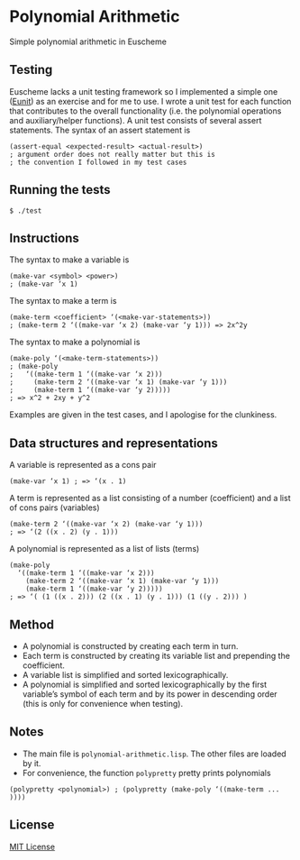 # Polynomial Arithmetic
Simple polynomial arithmetic in Euscheme

## Testing
Euscheme lacks a unit testing framework so I implemented a simple one ([Eunit](https://github.com/adjl/Eunit)) as an exercise and for me to use. I wrote a unit test for each function that contributes to the overall functionality (i.e. the polynomial operations and auxiliary/helper functions). A unit test consists of several assert statements. The syntax of an assert statement is
```
(assert-equal <expected-result> <actual-result>)
; argument order does not really matter but this is
; the convention I followed in my test cases
```

## Running the tests
```
$ ./test
```

## Instructions
The syntax to make a variable is
```
(make-var <symbol> <power>)
; (make-var ‘x 1)
```
The syntax to make a term is
```
(make-term <coefficient> ‘(<make-var-statements>))
; (make-term 2 ‘((make-var ‘x 2) (make-var ‘y 1))) => 2x^2y
```
The syntax to make a polynomial is
```
(make-poly ‘(<make-term-statements>))
; (make-poly
;   ‘((make-term 1 ‘((make-var ‘x 2)))
;     (make-term 2 ‘((make-var ‘x 1) (make-var ‘y 1)))
;     (make-term 1 ‘((make-var ‘y 2)))))
; => x^2 + 2xy + y^2
```
Examples are given in the test cases, and I apologise for the clunkiness.

## Data structures and representations
A variable is represented as a cons pair
```
(make-var ‘x 1) ; => ‘(x . 1)
```
A term is represented as a list consisting of a number (coefficient) and a list of cons pairs (variables)
```
(make-term 2 ‘((make-var ‘x 2) (make-var ‘y 1)))
; => ‘(2 ((x . 2) (y . 1)))
```
A polynomial is represented as a list of lists (terms)
```
(make-poly
  ‘((make-term 1 ‘((make-var ‘x 2)))
    (make-term 2 ‘((make-var ‘x 1) (make-var ‘y 1)))
    (make-term 1 ‘((make-var ‘y 2)))))
; => ‘( (1 ((x . 2))) (2 ((x . 1) (y . 1))) (1 ((y . 2))) )
```

## Method
- A polynomial is constructed by creating each term in turn.
- Each term is constructed by creating its variable list and prepending the coefficient.
- A variable list is simplified and sorted lexicographically.
- A polynomial is simplified and sorted lexicographically by the first variable’s symbol of each term and by its power in descending order (this is only for convenience when testing).

## Notes
- The main file is `polynomial-arithmetic.lisp`. The other files are loaded by it.
- For convenience, the function `polypretty` pretty prints polynomials
```
(polypretty <polynomial>) ; (polypretty (make-poly ‘((make-term ... ))))
```

## License
[MIT License](LICENSE)
